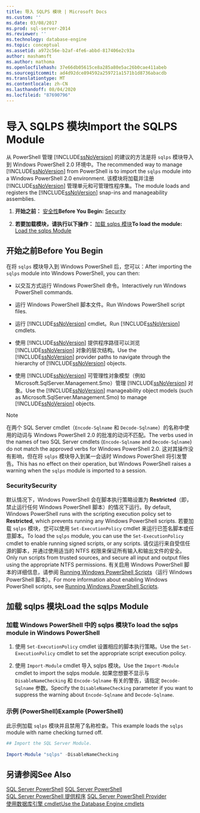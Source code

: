```yaml
---
title: 导入 SQLPS 模块 | Microsoft Docs
ms.custom: ''
ms.date: 03/08/2017
ms.prod: sql-server-2014
ms.reviewer: ''
ms.technology: database-engine
ms.topic: conceptual
ms.assetid: a972c56e-b2af-4fe6-abbd-817406e2c93a
author: mashamsft
ms.author: mathoma
ms.openlocfilehash: 37e66db05615ce8a285a80e5ac26b0cae411abeb
ms.sourcegitcommit: ad4d92dce894592a259721a1571b1d8736abacdb
ms.translationtype: MT
ms.contentlocale: zh-CN
ms.lasthandoff: 08/04/2020
ms.locfileid: "87690796"
---
```

# <a name="import-the-sqlps-module"></a><span data-ttu-id="74fe4-102">导入 SQLPS 模块</span><span class="sxs-lookup"><span data-stu-id="74fe4-102">Import the SQLPS Module</span></span>
  <span data-ttu-id="74fe4-103">从 PowerShell 管理 [!INCLUDE[ssNoVersion](../includes/ssnoversion-md.md)] 的建议的方法是将 `sqlps` 模块导入到 Windows PowerShell 2.0 环境中。</span><span class="sxs-lookup"><span data-stu-id="74fe4-103">The recommended way to manage [!INCLUDE[ssNoVersion](../includes/ssnoversion-md.md)] from PowerShell is to import the `sqlps` module into a Windows PowerShell 2.0 environment.</span></span> <span data-ttu-id="74fe4-104">该模块将加载并注册 [!INCLUDE[ssNoVersion](../includes/ssnoversion-md.md)] 管理单元和可管理性程序集。</span><span class="sxs-lookup"><span data-stu-id="74fe4-104">The module loads and registers the [!INCLUDE[ssNoVersion](../includes/ssnoversion-md.md)] snap-ins and manageability assemblies.</span></span>  
  
1.  <span data-ttu-id="74fe4-105">**开始之前：**  [安全性](#Security)</span><span class="sxs-lookup"><span data-stu-id="74fe4-105">**Before You Begin:**  [Security](#Security)</span></span>  
  
2.  <span data-ttu-id="74fe4-106">**若要加载模块，请执行以下操作：**  [加载 sqlps 模块](#LoadSqlps)</span><span class="sxs-lookup"><span data-stu-id="74fe4-106">**To load the module:**  [Load the sqlps Module](#LoadSqlps)</span></span>  
  
## <a name="before-you-begin"></a><span data-ttu-id="74fe4-107">开始之前</span><span class="sxs-lookup"><span data-stu-id="74fe4-107">Before You Begin</span></span>  
 <span data-ttu-id="74fe4-108">在将 `sqlps` 模块导入到 Windows PowerShell 后，您可以：</span><span class="sxs-lookup"><span data-stu-id="74fe4-108">After importing the `sqlps` module into Windows PowerShell, you can then:</span></span>  
  
-   <span data-ttu-id="74fe4-109">以交互方式运行 Windows PowerShell 命令。</span><span class="sxs-lookup"><span data-stu-id="74fe4-109">Interactively run Windows PowerShell commands.</span></span>  
  
-   <span data-ttu-id="74fe4-110">运行 Windows PowerShell 脚本文件。</span><span class="sxs-lookup"><span data-stu-id="74fe4-110">Run Windows PowerShell script files.</span></span>  
  
-   <span data-ttu-id="74fe4-111">运行 [!INCLUDE[ssNoVersion](../includes/ssnoversion-md.md)] cmdlet。</span><span class="sxs-lookup"><span data-stu-id="74fe4-111">Run [!INCLUDE[ssNoVersion](../includes/ssnoversion-md.md)] cmdlets.</span></span>  
  
-   <span data-ttu-id="74fe4-112">使用 [!INCLUDE[ssNoVersion](../includes/ssnoversion-md.md)] 提供程序路径可以浏览 [!INCLUDE[ssNoVersion](../includes/ssnoversion-md.md)] 对象的层次结构。</span><span class="sxs-lookup"><span data-stu-id="74fe4-112">Use the [!INCLUDE[ssNoVersion](../includes/ssnoversion-md.md)] provider paths to navigate through the hierarchy of [!INCLUDE[ssNoVersion](../includes/ssnoversion-md.md)] objects.</span></span>  
  
-   <span data-ttu-id="74fe4-113">使用 [!INCLUDE[ssNoVersion](../includes/ssnoversion-md.md)] 可管理性对象模型（例如 Microsoft.SqlServer.Management.Smo）管理 [!INCLUDE[ssNoVersion](../includes/ssnoversion-md.md)] 对象。</span><span class="sxs-lookup"><span data-stu-id="74fe4-113">Use the [!INCLUDE[ssNoVersion](../includes/ssnoversion-md.md)] manageability object models (such as Microsoft.SqlServer.Management.Smo) to manage [!INCLUDE[ssNoVersion](../includes/ssnoversion-md.md)] objects.</span></span>  
  
> [!NOTE]  
>  <span data-ttu-id="74fe4-114">在两个 SQL Server cmdlet（`Encode-Sqlname` 和 `Decode-Sqlname`）的名称中使用的动词与 Windows PowerShell 2.0 的批准的动词不匹配。</span><span class="sxs-lookup"><span data-stu-id="74fe4-114">The verbs used in the names of two SQL Server cmdlets (`Encode-Sqlname` and `Decode-Sqlname`) do not match the approved verbs for Windows PowerShell 2.0.</span></span> <span data-ttu-id="74fe4-115">这对其操作没有影响，但在将 `sqlps` 模块导入到某一会话时 Windows PowerShell 将引发警告。</span><span class="sxs-lookup"><span data-stu-id="74fe4-115">This has no effect on their operation, but Windows PowerShell raises a warning when the `sqlps` module is imported to a session.</span></span>  
  
###  <a name="security"></a><a name="Security"></a> <span data-ttu-id="74fe4-116">Security</span><span class="sxs-lookup"><span data-stu-id="74fe4-116">Security</span></span>  
 <span data-ttu-id="74fe4-117">默认情况下，Windows PowerShell 会在脚本执行策略设置为 **Restricted**（即，禁止运行任何 Windows PowerShell 脚本）的情况下运行。</span><span class="sxs-lookup"><span data-stu-id="74fe4-117">By default, Windows PowerShell runs with the scripting execution policy set to **Restricted**, which prevents running any Windows PowerShell scripts.</span></span> <span data-ttu-id="74fe4-118">若要加载 `sqlps` 模块，您可以使用 `Set-ExecutionPolicy` cmdlet 来运行已签名脚本或任意脚本。</span><span class="sxs-lookup"><span data-stu-id="74fe4-118">To load the `sqlps` module, you can use the `Set-ExecutionPolicy` cmdlet to enable running signed scripts, or any scripts.</span></span> <span data-ttu-id="74fe4-119">请仅运行来自受信任源的脚本，并通过使用适当的 NTFS 权限来保证所有输入和输出文件的安全。</span><span class="sxs-lookup"><span data-stu-id="74fe4-119">Only run scripts from trusted sources, and secure all input and output files using the appropriate NTFS permissions.</span></span> <span data-ttu-id="74fe4-120">有关启用 Windows PowerShell 脚本的详细信息，请参阅 [Running Windows PowerShell Scripts](https://docs.microsoft.com/powershell/scripting/getting-started/starting-windows-powershell?view=powershell-6#how-to-enable-windows-powershell-ise-on-earlier-releases-of-windows)（运行 Windows PowerShell 脚本）。</span><span class="sxs-lookup"><span data-stu-id="74fe4-120">For more information about enabling Windows PowerShell scripts, see [Running Windows PowerShell Scripts](https://docs.microsoft.com/powershell/scripting/getting-started/starting-windows-powershell?view=powershell-6#how-to-enable-windows-powershell-ise-on-earlier-releases-of-windows).</span></span>  
  
##  <a name="load-the-sqlps-module"></a><a name="LoadSqlps"></a> <span data-ttu-id="74fe4-121">加载 sqlps 模块</span><span class="sxs-lookup"><span data-stu-id="74fe4-121">Load the sqlps Module</span></span>  

### <a name="to-load-the-sqlps-module-in-windows-powershell"></a><span data-ttu-id="74fe4-122">加载 Windows PowerShell 中的 sqlps 模块</span><span class="sxs-lookup"><span data-stu-id="74fe4-122">To load the sqlps module in Windows PowerShell</span></span>
  
1.  <span data-ttu-id="74fe4-123">使用 `Set-ExecutionPolicy` cmdlet 设置相应的脚本执行策略。</span><span class="sxs-lookup"><span data-stu-id="74fe4-123">Use the `Set-ExecutionPolicy` cmdlet to set the appropriate script execution policy.</span></span>  
  
2.  <span data-ttu-id="74fe4-124">使用 `Import-Module` cmdlet 导入 sqlps 模块。</span><span class="sxs-lookup"><span data-stu-id="74fe4-124">Use the `Import-Module` cmdlet to import the sqlps module.</span></span> <span data-ttu-id="74fe4-125">如果您想要不显示与 `DisableNameChecking` 和 `Encode-Sqlname` 有关的警告，请指定 `Decode-Sqlname` 参数。</span><span class="sxs-lookup"><span data-stu-id="74fe4-125">Specify the `DisableNameChecking` parameter if you want to suppress the warning about `Encode-Sqlname` and `Decode-Sqlname`.</span></span>  
  
### <a name="example-powershell"></a><span data-ttu-id="74fe4-126">示例 (PowerShell)</span><span class="sxs-lookup"><span data-stu-id="74fe4-126">Example (PowerShell)</span></span>  
 <span data-ttu-id="74fe4-127">此示例加载 `sqlps` 模块并且禁用了名称检查。</span><span class="sxs-lookup"><span data-stu-id="74fe4-127">This example loads the `sqlps` module with name checking turned off.</span></span>  
  
```powershell
## Import the SQL Server Module.  
  
Import-Module "sqlps" -DisableNameChecking  
```  

## <a name="see-also"></a><span data-ttu-id="74fe4-128">另请参阅</span><span class="sxs-lookup"><span data-stu-id="74fe4-128">See Also</span></span>  
 <span data-ttu-id="74fe4-129">[SQL Server PowerShell](../powershell/sql-server-powershell.md) </span><span class="sxs-lookup"><span data-stu-id="74fe4-129">[SQL Server PowerShell](../powershell/sql-server-powershell.md) </span></span>  
 <span data-ttu-id="74fe4-130">[SQL Server PowerShell 提供程序](../powershell/sql-server-powershell-provider.md) </span><span class="sxs-lookup"><span data-stu-id="74fe4-130">[SQL Server PowerShell Provider](../powershell/sql-server-powershell-provider.md) </span></span>  
 [<span data-ttu-id="74fe4-131">使用数据库引擎 cmdlet</span><span class="sxs-lookup"><span data-stu-id="74fe4-131">Use the Database Engine cmdlets</span></span>](../../2014/database-engine/use-the-database-engine-cmdlets.md)  
